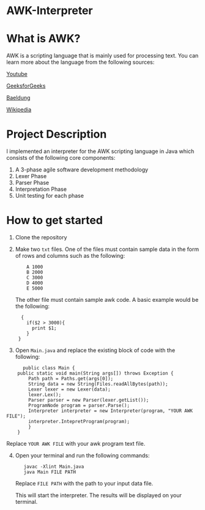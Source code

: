 # AWK-Interpreter

# What is AWK?
AWK is a scripting language that is mainly used for processing text. You can learn more about the language from the following sources:

[Youtube](https://www.youtube.com/watch?v=oPEnvuj9QrI)

[GeeksforGeeks](https://www.geeksforgeeks.org/linux-unix/awk-command-unixlinux-examples/)

[Baeldung](https://www.baeldung.com/linux/awk-guide)

[Wikipedia](https://en.wikipedia.org/wiki/AWK)

# Project Description
I implemented an interpreter for the AWK scripting language in Java which consists of the following core components:

1) A 3-phase agile software development methodology
2) Lexer Phase
3) Parser Phase
4) Interpretation Phase
5) Unit testing for each phase

# How to get started

1) Clone the repository 
2) Make two ```txt``` files. One of the files must contain sample data in the form of rows and columns such as the following:
   ```
       A 1000
       B 2000
       C 3000
       D 4000
       E 5000
   ```
   The other file must contain sample awk code. A basic example would be the following:

   ```
     {
       if($2 > 3000){
         print $1;
       }
    }
    ```
3) Open ```Main.java``` and replace the existing block of code with the following:

```
      public class Main {
	public static void main(String args[]) throws Exception {
		Path path = Paths.get(args[0]);
		String data = new String(Files.readAllBytes(path));
		Lexer lexer = new Lexer(data);
		lexer.Lex();
		Parser parser = new Parser(lexer.getList()); 
		ProgramNode program = parser.Parse();
        Interpreter interpreter = new Interpreter(program, "YOUR AWK FILE");
        interpreter.IntepretProgram(program);
		}
	}
```
 Replace ```YOUR AWK FILE``` with your awk program text file.

4) Open your terminal and run the following commands:
      ```
         javac -Xlint Main.java
         java Main FILE PATH
      ```
   Replace ```FILE PATH``` with the path to your input data file.

   This will start the interpreter. The results will be displayed on your terminal.

